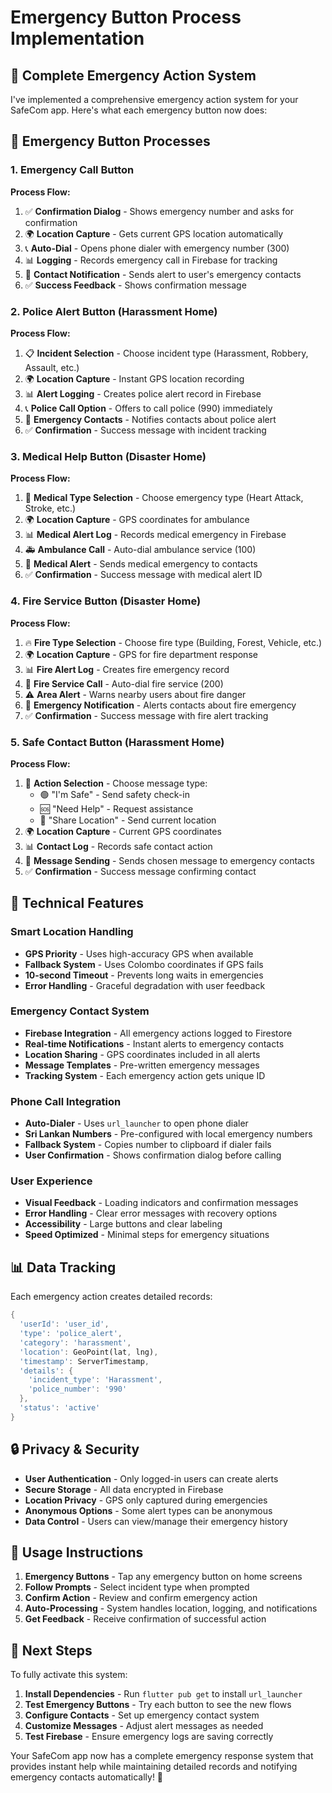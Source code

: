 # Emergency Button Process Implementation

## 🚨 **Complete Emergency Action System**

I've implemented a comprehensive emergency action system for your SafeCom app. Here's what each emergency button now does:

## **📱 Emergency Button Processes**

### **1. Emergency Call Button**
**Process Flow:**
1. ✅ **Confirmation Dialog** - Shows emergency number and asks for confirmation
2. 🌍 **Location Capture** - Gets current GPS location automatically
3. 📞 **Auto-Dial** - Opens phone dialer with emergency number (300)
4. 📊 **Logging** - Records emergency call in Firebase for tracking
5. 📲 **Contact Notification** - Sends alert to user's emergency contacts
6. ✅ **Success Feedback** - Shows confirmation message

### **2. Police Alert Button (Harassment Home)**
**Process Flow:**
1. 📋 **Incident Selection** - Choose incident type (Harassment, Robbery, Assault, etc.)
2. 🌍 **Location Capture** - Instant GPS location recording
3. 📊 **Alert Logging** - Creates police alert record in Firebase
4. 📞 **Police Call Option** - Offers to call police (990) immediately
5. 📲 **Emergency Contacts** - Notifies contacts about police alert
6. ✅ **Confirmation** - Success message with incident tracking

### **3. Medical Help Button (Disaster Home)**
**Process Flow:**
1. 🏥 **Medical Type Selection** - Choose emergency type (Heart Attack, Stroke, etc.)
2. 🌍 **Location Capture** - GPS coordinates for ambulance
3. 📊 **Medical Alert Log** - Records medical emergency in Firebase
4. 🚑 **Ambulance Call** - Auto-dial ambulance service (100)
5. 📲 **Medical Alert** - Sends medical emergency to contacts
6. ✅ **Confirmation** - Success message with medical alert ID

### **4. Fire Service Button (Disaster Home)**
**Process Flow:**
1. 🔥 **Fire Type Selection** - Choose fire type (Building, Forest, Vehicle, etc.)
2. 🌍 **Location Capture** - GPS for fire department response
3. 📊 **Fire Alert Log** - Creates fire emergency record
4. 🚒 **Fire Service Call** - Auto-dial fire service (200)
5. ⚠️ **Area Alert** - Warns nearby users about fire danger
6. 📲 **Emergency Notification** - Alerts contacts about fire emergency
7. ✅ **Confirmation** - Success message with fire alert tracking

### **5. Safe Contact Button (Harassment Home)**
**Process Flow:**
1. 💬 **Action Selection** - Choose message type:
   - 🟢 "I'm Safe" - Send safety check-in
   - 🆘 "Need Help" - Request assistance
   - 📍 "Share Location" - Send current location
2. 🌍 **Location Capture** - Current GPS coordinates
3. 📊 **Contact Log** - Records safe contact action
4. 📲 **Message Sending** - Sends chosen message to emergency contacts
5. ✅ **Confirmation** - Success message confirming contact

## **🔧 Technical Features**

### **Smart Location Handling**
- **GPS Priority** - Uses high-accuracy GPS when available
- **Fallback System** - Uses Colombo coordinates if GPS fails
- **10-second Timeout** - Prevents long waits in emergencies
- **Error Handling** - Graceful degradation with user feedback

### **Emergency Contact System**
- **Firebase Integration** - All emergency actions logged to Firestore
- **Real-time Notifications** - Instant alerts to emergency contacts
- **Location Sharing** - GPS coordinates included in all alerts
- **Message Templates** - Pre-written emergency messages
- **Tracking System** - Each emergency action gets unique ID

### **Phone Call Integration**
- **Auto-Dialer** - Uses `url_launcher` to open phone dialer
- **Sri Lankan Numbers** - Pre-configured with local emergency numbers
- **Fallback System** - Copies number to clipboard if dialer fails
- **User Confirmation** - Shows confirmation dialog before calling

### **User Experience**
- **Visual Feedback** - Loading indicators and confirmation messages
- **Error Handling** - Clear error messages with recovery options
- **Accessibility** - Large buttons and clear labeling
- **Speed Optimized** - Minimal steps for emergency situations

## **📊 Data Tracking**

Each emergency action creates detailed records:

```dart
{
  'userId': 'user_id',
  'type': 'police_alert',
  'category': 'harassment',
  'location': GeoPoint(lat, lng),
  'timestamp': ServerTimestamp,
  'details': {
    'incident_type': 'Harassment',
    'police_number': '990'
  },
  'status': 'active'
}
```

## **🔒 Privacy & Security**

- **User Authentication** - Only logged-in users can create alerts
- **Secure Storage** - All data encrypted in Firebase
- **Location Privacy** - GPS only captured during emergencies
- **Anonymous Options** - Some alert types can be anonymous
- **Data Control** - Users can view/manage their emergency history

## **📱 Usage Instructions**

1. **Emergency Buttons** - Tap any emergency button on home screens
2. **Follow Prompts** - Select incident type when prompted
3. **Confirm Action** - Review and confirm emergency action
4. **Auto-Processing** - System handles location, logging, and notifications
5. **Get Feedback** - Receive confirmation of successful action

## **🚀 Next Steps**

To fully activate this system:

1. **Install Dependencies** - Run `flutter pub get` to install `url_launcher`
2. **Test Emergency Buttons** - Try each button to see the new flows
3. **Configure Contacts** - Set up emergency contact system
4. **Customize Messages** - Adjust alert messages as needed
5. **Test Firebase** - Ensure emergency logs are saving correctly

Your SafeCom app now has a complete emergency response system that provides instant help while maintaining detailed records and notifying emergency contacts automatically! 🎯
